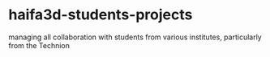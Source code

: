 # haifa3d-students-projects
managing all collaboration with students from various institutes, particularly from the Technion
